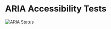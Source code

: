 # ARIA Accessibility Tests

![ARIA Status](https://github.com/scmmmh/aria-a11y-test/actions/workflows/aria-check.yml/badge.svg)
